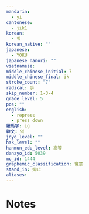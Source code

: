 ```yaml
---
mandarin:
  - yì
cantonese:
  - jik1
korean:
  - 억
korean_native: ""
japanese:
  - YOKU
japanese_nanori: ""
vietnamese:
middle_chinese_initial: ʔ
middle_chinese_final: ɨk
stroke_count: "7"
radical: 手
skip_number: 1-3-4
grade_level: 5
pos: ""
english:
  - repress
  - press down
羅馬字: ig
韓文: 익
joyo_level: ""
hsk_level: ""
hanmun_edu_level: 高等
danayo_id: 5039
mc_id: 1444
graphemic_classification: 會意
stand_in: 抑止
aliases:
---
```


# Notes
